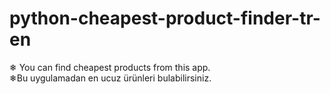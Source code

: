 # python-cheapest-product-finder-tr-en
❄ You can find cheapest products from this app.       
❄Bu uygulamadan en ucuz ürünleri bulabilirsiniz.
